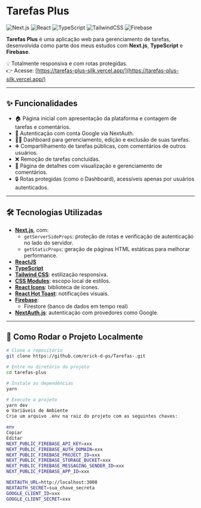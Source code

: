 # Tarefas Plus

![Next.js](https://img.shields.io/badge/Next.js-black?style=for-the-badge&logo=next.js&logoColor=white)
![React](https://img.shields.io/badge/React-20232A?style=flat&logo=react&logoColor=61DAFB)
![TypeScript](https://img.shields.io/badge/TypeScript-3178C6?style=flat&logo=typescript&logoColor=white)
![TailwindCSS](https://img.shields.io/badge/TailwindCSS-38B2AC?style=flat&logo=tailwindcss&logoColor=white)
![Firebase](https://img.shields.io/badge/Firebase-FFCA28?style=flat&logo=firebase&logoColor=black)

**Tarefas Plus** é uma aplicação web para gerenciamento de tarefas, desenvolvida como parte dos meus estudos com **Next.js**, **TypeScript** e **Firebase**.

💡 Totalmente responsiva e com rotas protegidas.  
👉 Acesse: [https://tarefas-plus-silk.vercel.app/](https://tarefas-plus-silk.vercel.app/)

---

## ✨ Funcionalidades

- 🏠 Página inicial com apresentação da plataforma e contagem de tarefas e comentários.
- 🔐 Autenticação com conta Google via NextAuth.
- 🧑‍💼 Dashboard para gerenciamento, edição e exclusão de suas tarefas.
- ➕ Compartilhamento de tarefas públicas, com comentários de outros usuários.
- ❌ Remoção de tarefas concluídas.
- 💬 Página de detalhes com visualização e gerenciamento de comentários.
- 🔒 Rotas protegidas (como o Dashboard), acessíveis apenas por usuários autenticados.

---

## 🛠️ Tecnologias Utilizadas

- [**Next.js**](https://nextjs.org/), com:
  - `getServerSideProps`: proteção de rotas e verificação de autenticação no lado do servidor.
  - `getStaticProps`: geração de páginas HTML estáticas para melhorar performance.
- [**ReactJS**](https://reactjs.org/)
- [**TypeScript**](https://www.typescriptlang.org/)
- [**Tailwind CSS**](https://tailwindcss.com/): estilização responsiva.
- [**CSS Modules**](https://nextjs.org/docs/13/app/building-your-application/styling/css-modules): escopo local de estilos.
- [**React Icons**](https://react-icons.github.io/react-icons/): biblioteca de ícones.
- [**React Hot Toast**](https://react-hot-toast.com/): notificações visuais.
- [**Firebase**](https://firebase.google.com/):
  - Firestore (banco de dados em tempo real)
- [**NextAuth.js**](https://next-auth.js.org/): autenticação com provedores como Google.

---

## 🚀 Como Rodar o Projeto Localmente

```bash
# Clone o repositório
git clone https://github.com/erick-d-ps/Tarefas-.git

# Entre no diretório do projeto
cd tarefas-plus

# Instale as dependências
yarn

# Execute o projeto
yarn dev
⚙️ Variáveis de Ambiente
Crie um arquivo .env na raiz do projeto com as seguintes chaves:

env
Copiar
Editar
NEXT_PUBLIC_FIREBASE_API_KEY=xxx
NEXT_PUBLIC_FIREBASE_AUTH_DOMAIN=xxx
NEXT_PUBLIC_FIREBASE_PROJECT_ID=xxx
NEXT_PUBLIC_FIREBASE_STORAGE_BUCKET=xxx
NEXT_PUBLIC_FIREBASE_MESSAGING_SENDER_ID=xxx
NEXT_PUBLIC_FIREBASE_APP_ID=xxx

NEXTAUTH_URL=http://localhost:3000
NEXTAUTH_SECRET=sua_chave_secreta
GOOGLE_CLIENT_ID=xxx
GOOGLE_CLIENT_SECRET=xxx